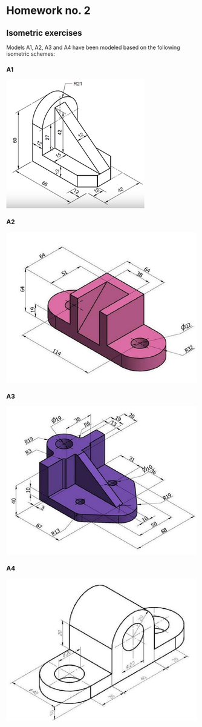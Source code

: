 # Homework no. 2
## Isometric exercises

Models A1, A2, A3 and A4 have been modeled based on the following isometric schemes:

### A1
![A1](isometric-schemes/A1.png)

### A2
![A2](isometric-schemes/A2.png)

### A3
![A3](isometric-schemes/A3.png)

### A4
![A4](isometric-schemes/A4.jpg)
